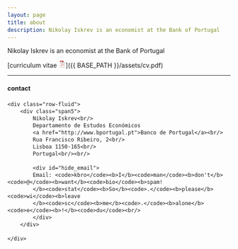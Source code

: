 ```yaml
---
layout: page
title: about
description: Nikolay Iskrev is an economist at the Bank of Portugal
---
```


Nikolay Iskrev is an economist at the Bank of Portugal

[curriculum vitae ![CV as pdf](icons16/pdf-icon.png)]({{ BASE_PATH }}/assets/cv.pdf)

---

<div class="container">
<h4><a name="contact"></a>contact</h4>

    <div class="row-fluid">
        <div class="span5">
            Nikolay Iskrev<br/>
            Departamento de Estudos Económicos
            <a href="http://www.bportugal.pt">Banco de Portugal</a><br/>
            Rua Francisco Ribeiro, 2<br/>
            Lisboa 1150-165<br/>
            Portugal<br/><br/>

            <div id="hide_email">
            Email: <code>kbro</code><b>I</b><code>man</code><b>don't</b><code>@</code><b>want</b><code>bio</code><b>spam!
            </b><code>stat</code><b>So</b><code>.</code><b>please</b><code>wi</code><b>leave
            </b><code>sc</code><b>me</b><code>.</code><b>alone</b><code>e</code><b>!</b><code>du</code><br/>
            </div>
        </div>

    </div>
</div>
